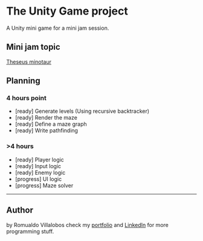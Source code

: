 # The Unity Game project
A Unity mini game for a mini jam session.

## Mini jam topic
[Theseus minotaur](https://estivalet.github.io/theseus-minotaur/)

## Planning 
### 4 hours point
- [ready] Generate levels (Using recursive backtracker)
- [ready] Render the maze
- [ready] Define a maze graph
- [ready] Write pathfinding
### >4 hours
- [ready] Player logic
- [ready] Input logic
- [ready] Enemy logic
- [progress] UI logic
- [progress] Maze solver

---
## Author

by Romualdo Villalobos check my [portfolio](https://romualdo97.github.io/) and [LinkedIn](https://co.linkedin.com/in/romualdo-villalobos-a963ab159) for more programming stuff.